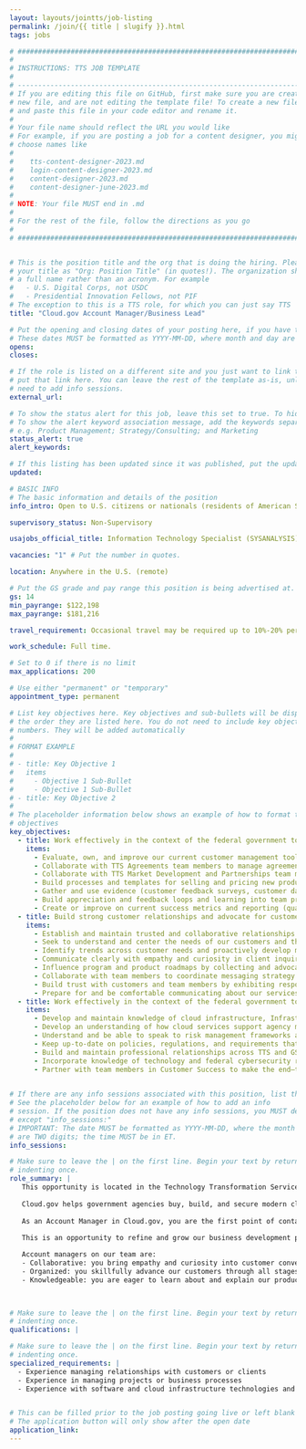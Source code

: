 ```yaml
---
layout: layouts/jointts/job-listing
permalink: /join/{{ title | slugify }}.html
tags: jobs

# ###############################################################################
#                                                                              #
# INSTRUCTIONS: TTS JOB TEMPLATE                                               #
#                                                                              #
# -----------------------------------------------------------------------------#
# If you are editing this file on GitHub, first make sure you are creating a   #
# new file, and are not editing the template file! To create a new file, copy  #
# and paste this file in your code editor and rename it.                       #
#                                                                              #
# Your file name should reflect the URL you would like                         #
# For example, if you are posting a job for a content designer, you might      #
# choose names like                                                            #
#                                                                              #
#    tts-content-designer-2023.md                                              #
#    login-content-designer-2023.md                                            #
#    content-designer-2023.md                                                  #
#    content-designer-june-2023.md                                             #
#                                                                              #
# NOTE: Your file MUST end in .md                                              #
#                                                                              #
# For the rest of the file, follow the directions as you go                    #
#                                                                              #
# ###############################################################################


# This is the position title and the org that is doing the hiring. Please format
# your title as "Org: Position Title" (in quotes!). The organization should be
# a full name rather than an acronym. For example
#   - U.S. Digital Corps, not USDC
#   - Presidential Innovation Fellows, not PIF
# The exception to this is a TTS role, for which you can just say TTS
title: "Cloud.gov Account Manager/Business Lead"

# Put the opening and closing dates of your posting here, if you have them
# These dates MUST be formatted as YYYY-MM-DD, where month and day are 2-digits
opens: 
closes: 

# If the role is listed on a different site and you just want to link to it,
# put that link here. You can leave the rest of the template as-is, unless you 
# need to add info sessions.
external_url:

# To show the status alert for this job, leave this set to true. To hide it, change to false
# To show the alert keyword association message, add the keywords separated by a semi-colon
# e.g. Product Management; Strategy/Consulting; and Marketing
status_alert: true
alert_keywords:

# If this listing has been updated since it was published, put the updated date below in YYYY-MM-DD format.
updated:

# BASIC INFO
# The basic information and details of the position
info_intro: Open to U.S. citizens or nationals (residents of American Samoa and Swains Island). 

supervisory_status: Non-Supervisory

usajobs_official_title: Information Technology Specialist (SYSANALYSIS)

vacancies: "1" # Put the number in quotes.

location: Anywhere in the U.S. (remote)

# Put the GS grade and pay range this position is being advertised at. For SES positions, set the value of gs to SES.
gs: 14
min_payrange: $122,198
max_payrange: $181,216

travel_requirement: Occasional travel may be required up to 10%-20% per year.

work_schedule: Full time.

# Set to 0 if there is no limit
max_applications: 200

# Use either "permanent" or "temporary"
appointment_type: permanent

# List key objectives here. Key objectives and sub-bullets will be displayed in
# the order they are listed here. You do not need to include key objective
# numbers. They will be added automatically
#
# FORMAT EXAMPLE
# 
# - title: Key Objective 1
#   items 
#     - Objective 1 Sub-Bullet
#     - Objective 1 Sub-Bullet
# - title: Key Objective 2
#
# The placeholder information below shows an example of how to format the key
# objectives
key_objectives:
  - title: Work effectively in the context of the federal government to educate current and prospective customers about changing regulatory requirements and advocate for their needs to achieve mission delivery
    items:
      - Evaluate, own, and improve our current customer management tools and processes, including inquiry channels, marketing materials, and sales funnel success metrics. 
      - Collaborate with TTS Agreements team members to manage agreements documents and processes to ensure that the customer experience of new and renewal agreements processes are timely, clear, and smooth.
      - Collaborate with TTS Market Development and Partnerships team members to ensure lead development initiatives are aligned with program offerings and messaging.
      - Build processes and templates for selling and pricing new product offerings, including customer scope assessment, updating Statement of Work documents, and advising on cost and pricing analyses for new offerings.
      - Gather and use evidence (customer feedback surveys, customer data, sales metrics, and other metrics) to make improvements to our customer experience.
      - Build appreciation and feedback loops and learning into team practices by recognizing successes and learning from failures.
      - Create or improve on current success metrics and reporting (qualitative and quantitative) for customer satisfaction and sales funnel data.
  - title: Build strong customer relationships and advocate for customer agency success
    items:
      - Establish and maintain trusted and collaborative relationships with customers, internal and external stakeholders, and team members. 
      - Seek to understand and center the needs of our customers and the varieties of applications, data streams, and workloads that support their missions. 
      - Identify trends across customer needs and proactively develop messages, strategies, and proposals for offerings to meet those needs.
      - Communicate clearly with empathy and curiosity in client inquiries and calls to build trust and more deeply understand the challenges and opportunities our customers face.
      - Influence program and product roadmaps by collecting and advocating for customer needs.
      - Collaborate with team members to coordinate messaging strategy across multiple customer communication channels, including website presence, newsletters, press releases, and direct customer calls and emails so that product and program messaging is friendly, informative, and aligned with program cadence and customer needs.
      - Build trust with customers and team members by exhibiting responsiveness, attention to detail, and follow-through.
      - Prepare for and be comfortable communicating about our services and offerings to internal and external audiences, representing Cloud.gov in a variety of environments.
  - title: Work effectively in the context of the federal government to educate current and prospective customers about changing regulatory requirements and advocate for their needs to achieve mission delivery
    items:
      - Develop and maintain knowledge of cloud infrastructure, Infrastructure-as-a-Service or Platform-as-a-Service concepts and how they are leveraged in government.
      - Develop an understanding of how cloud services support agency missions, and where the friction points are in delivering digital services in a government context. This may include topics such as Section508 accessibility requirements, executive orders and memos including M-23-22, M-21-31, and the changing landscape of cybersecurity and compliance policies.
      - Understand and be able to speak to risk management frameworks and Authorization to Operate (ATO) and Authority to Use (ATU) concepts.
      - Keep up-to-date on policies, regulations, and requirements that impact digital services, and seek ways in which Cloud.gov can reduce the burden of these requirements for ourselves and our customers.
      - Build and maintain professional relationships across TTS and GSA with Subject Matter Experts to establish partnerships and collaboration in support of Cloud.gov’s program goals.
      - Incorporate knowledge of technology and federal cybersecurity regulations into customer communications to help customers to level up their understanding and deliver on their missions better.
      - Partner with team members in Customer Success to make the end–to-end customer experience across all of Cloud.gov contacts become more trustworthy, friendly, informative, and helpful.     
 

# If there are any info sessions associated with this position, list them here
# See the placeholder below for an example of how to add an info
# session. If the position does not have any info sessions, you MUST delete everything
# except "info_sessions:"
# IMPORTANT: The date MUST be formatted as YYYY-MM-DD, where the month and day
# are TWO digits; the time MUST be in ET.
info_sessions:

# Make sure to leave the | on the first line. Begin your text by returning to the next line and
# indenting once.
role_summary: |
   This opportunity is located in the Technology Transformation Services (TTS) Solutions Division’s  Cloud.gov team. The Cloud.gov team is remote-first and is composed of experts across web application development, design, software engineering, platform engineering, cybersecurity and security engineering. 
   
   Cloud.gov helps government agencies buy, build, and secure modern cloud services by operating a managed cloud platform based on AWS infrastructure that is tailored to meet government scale and security needs. Cloud.gov makes it easier and faster for federal agencies to host and update websites, APIs, and other digital services, so that agencies can focus on their mission and more quickly serve the American public. 
   
   As an Account Manager in Cloud.gov, you are the first point of contact for new customers coming to learn about our services, and one of many people on the team contributing to exceptional customer experience throughout the customer relationship. You’ll enable prospective and current customers to clarify their technology needs and understand how Cloud.gov products and services can help them with those needs. You’ll collaborate with engineers, customer success, and agreements staff to respond to prospective customer inquiries, assist customers in renewing service, and tell the story of how our Cloud products and services make mission delivery easier for our customers. As we grow our product and service offerings, you’ll be part of shaping our  business processes and communications, creating repeatable patterns for building customer relationships and scoping their needs, and pricing our products to be competitive in the federal marketplace. You’ll also help us to establish and refine the business metrics for these new offerings so that we know when we’re successful and how we need to improve. 
   
   This is an opportunity to refine and grow our business development practices, and deliver on making Cloud.gov infrastructure and services easy for our customers to buy and use.

   Account managers on our team are:
   - Collaborative: you bring empathy and curiosity into customer conversations to better understand specific technical and business requirements and describe how we can serve those needs , while leaning on the strengths and skills of team members from other disciplines.
   - Organized: you skillfully advance our customers through all stages of the intake and renewal processes more quickly and efficiently, from initial outreach through agreement and onboarding.
   - Knowledgeable: you are eager to learn about and explain our products and services, to demonstrate to  customers how Cloud.gov infrastructure, tools, and services can serve their needs, and to connect customers with the information and context they need to make smart technology choices.
 


# Make sure to leave the | on the first line. Begin your text by returning to the next line and
# indenting once.
qualifications: |

# Make sure to leave the | on the first line. Begin your text by returning to the next line and
# indenting once.
specialized_requirements: |
  - Experience managing relationships with customers or clients
  - Experience in managing projects or business processes
  - Experience with software and cloud infrastructure technologies and products such as: e.g., cloud infrastructure offerings like Amazon AWS, Google Cloud GCP, or Azure; OR Software-as-a-service products or web applications of any kind.


# This can be filled prior to the job posting going live or left blank #
# The application button will only show after the open date            #
application_link:
---
```

